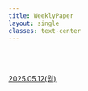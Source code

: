 ```yaml
---
title: WeeklyPaper
layout: single
classes: text-center
---
```

<br>
<br>

<a href="/2025/05/12/weekly01.html">2025.05.12(월)</a><br>



